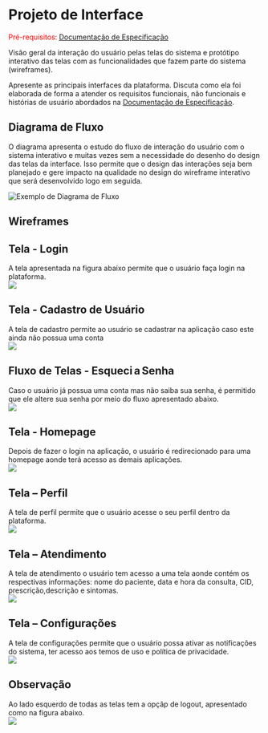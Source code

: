 
# Projeto de Interface

<span style="color:red">Pré-requisitos: <a href="2-Especificação do Projeto.md"> Documentação de Especificação</a></span>

Visão geral da interação do usuário pelas telas do sistema e protótipo interativo das telas com as funcionalidades que fazem parte do sistema (wireframes).

 Apresente as principais interfaces da plataforma. Discuta como ela foi elaborada de forma a atender os requisitos funcionais, não funcionais e histórias de usuário abordados na <a href="2-Especificação do Projeto.md"> Documentação de Especificação</a>.

## Diagrama de Fluxo

O diagrama apresenta o estudo do fluxo de interação do usuário com o sistema interativo e  muitas vezes sem a necessidade do desenho do design das telas da interface. Isso permite que o design das interações seja bem planejado e gere impacto na qualidade no design do wireframe interativo que será desenvolvido logo em seguida.


![Exemplo de Diagrama de Fluxo](https://github.com/ICEI-PUC-Minas-PMV-ADS/pmv-ads-2022-1-e2-proj-int-t6-atencao_psicossocial/blob/main/docs/img/Diagrama%20de%20fluxo%20eixo%202%20ADS-puc%20mg.png)


## Wireframes

## Tela - Login 
A tela apresentada na figura abaixo permite que o usuário faça login na plataforma.
<br>
![](https://github.com/ICEI-PUC-Minas-PMV-ADS/pmv-ads-2022-1-e2-proj-int-t6-atencao_psicossocial/blob/main/docs/img/01-login.png)<br>

## Tela - Cadastro de Usuário 
A tela de cadastro permite ao usuário se cadastrar na aplicação caso este ainda não possua uma conta
<br>
![](https://github.com/ICEI-PUC-Minas-PMV-ADS/pmv-ads-2022-1-e2-proj-int-t6-atencao_psicossocial/blob/main/docs/img/02-cadastro.png)<br>

## Fluxo de Telas - Esqueci a Senha  
Caso o usuário já possua uma conta mas não saiba sua senha, é permitido que ele altere sua senha por meio do fluxo apresentado abaixo. 
<br>
![](https://github.com/ICEI-PUC-Minas-PMV-ADS/pmv-ads-2022-1-e2-proj-int-t6-atencao_psicossocial/blob/main/docs/img/07-Redefini%C3%A7%C3%A3o%20de%20senha.png)<br>

## Tela - Homepage 
Depois de fazer o login na aplicação, o usuário é redirecionado para uma homepage aonde terá acesso as demais aplicações.
<br>
![](https://github.com/ICEI-PUC-Minas-PMV-ADS/pmv-ads-2022-1-e2-proj-int-t6-atencao_psicossocial/blob/main/docs/img/03-inicial.png)<br>

## Tela – Perfil
A tela de perfil permite que o usuário acesse o seu perfil dentro da plataforma.
<br>
![](https://github.com/ICEI-PUC-Minas-PMV-ADS/pmv-ads-2022-1-e2-proj-int-t6-atencao_psicossocial/blob/main/docs/img/04-perfil.png)<br>

## Tela – Atendimento   
A tela de atendimento o usuário tem acesso a uma tela aonde contém os respectivas informações: nome do paciente, data e hora da consulta, CID, prescrição,descrição e sintomas.   
<br>
![](https://github.com/ICEI-PUC-Minas-PMV-ADS/pmv-ads-2022-1-e2-proj-int-t6-atencao_psicossocial/blob/main/docs/img/05-Atendimento.png)<br>

## Tela – Configurações  
A tela de configurações permite que o usuário possa ativar as notificações do sistema, ter acesso aos temos de uso e política de privacidade.
<br>
![](https://github.com/ICEI-PUC-Minas-PMV-ADS/pmv-ads-2022-1-e2-proj-int-t6-atencao_psicossocial/blob/main/docs/img/06-configura%C3%A7%C3%A3o.png)<br>

## Observação
Ao lado esquerdo de todas as telas tem a opçãp de logout, apresentado como na figura abaixo.
<br>
![](https://github.com/ICEI-PUC-Minas-PMV-ADS/pmv-ads-2022-1-e2-proj-int-t6-atencao_psicossocial/blob/main/docs/img/09-LOGOUT.png)<br>
 

